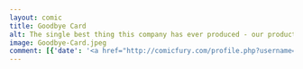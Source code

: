 ```yaml
---
layout: comic
title: Goodbye Card
alt: The single best thing this company has ever produced - our product owner
image: Goodbye-Card.jpeg
comment: [{'date': '<a href="http://comicfury.com/profile.php?username=tecco_dsilva" title="tecco_dsilva">tecco_dsilva</a>', 'username': 'tecco_dsilva', 'comment': 'My favorite coworker decided to move to Florida to work from the beach, thereby single-handedly making my work environment 20-30% worse.  So I made this card for him, to remind him of all the joys he is missing out on.  Trust me, it&#039;s intensely hilarious to a good 7 or 8 people in the world.'}]
---
```

